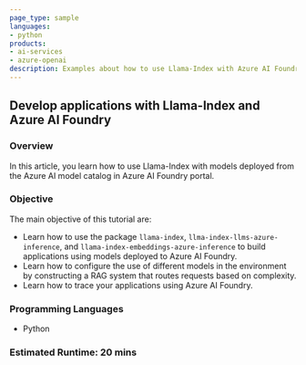 ```yaml
---
page_type: sample
languages:
- python
products:
- ai-services
- azure-openai
description: Examples about how to use Llama-Index with Azure AI Foundry.
---
```


## Develop applications with Llama-Index and Azure AI Foundry

### Overview

In this article, you learn how to use Llama-Index with models deployed from the Azure AI model catalog in Azure AI Foundry portal.

### Objective

The main objective of this tutorial are:

 - Learn how to use the package `llama-index`, `llma-index-llms-azure-inference`, and `llama-index-embeddings-azure-inference` to build applications using models deployed to Azure AI Foundry.
 - Learn how to configure the use of different models in the environment by constructing a RAG system that routes requests based on complexity.
 - Learn how to trace your applications using Azure AI Foundry.

### Programming Languages

 - Python

### Estimated Runtime: 20 mins
